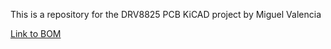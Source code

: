 This is a repository for the DRV8825 PCB KiCAD project by Miguel Valencia

[Link to BOM](https://html-preview.github.io/?url=https://github.com/miggyval/DRV8825_PCB/blob/main/bom/ibom.html)
